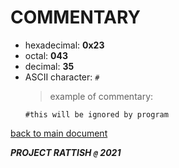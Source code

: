 # COMMENTARY
- hexadecimal: __0x23__
- octal: __043__
- decimal: __35__
- ASCII character: `#`
  > example of commentary:
  ```
  #this will be ignored by program
  ```

[back to main document](../README.md)

***PROJECT RATTISH `@` 2021***
